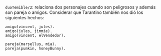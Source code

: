 `duoTemible/2`: relaciona dos personajes cuando son peligrosos y además son pareja o amigos. Considerar que Tarantino también nos dió los siguientes hechos:

```
amigo(vincent, jules).
amigo(jules, jimmie).
amigo(vincent, elVendedor).

pareja(marsellus, mia).
pareja(pumkin, honeyBunny).
```
